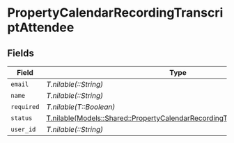 # PropertyCalendarRecordingTranscriptAttendee


## Fields

| Field                                                                                                                                                    | Type                                                                                                                                                     | Required                                                                                                                                                 | Description                                                                                                                                              |
| -------------------------------------------------------------------------------------------------------------------------------------------------------- | -------------------------------------------------------------------------------------------------------------------------------------------------------- | -------------------------------------------------------------------------------------------------------------------------------------------------------- | -------------------------------------------------------------------------------------------------------------------------------------------------------- |
| `email`                                                                                                                                                  | *T.nilable(::String)*                                                                                                                                    | :heavy_minus_sign:                                                                                                                                       | N/A                                                                                                                                                      |
| `name`                                                                                                                                                   | *T.nilable(::String)*                                                                                                                                    | :heavy_minus_sign:                                                                                                                                       | N/A                                                                                                                                                      |
| `required`                                                                                                                                               | *T.nilable(T::Boolean)*                                                                                                                                  | :heavy_minus_sign:                                                                                                                                       | N/A                                                                                                                                                      |
| `status`                                                                                                                                                 | [T.nilable(Models::Shared::PropertyCalendarRecordingTranscriptAttendeeStatus)](../../models/shared/propertycalendarrecordingtranscriptattendeestatus.md) | :heavy_minus_sign:                                                                                                                                       | N/A                                                                                                                                                      |
| `user_id`                                                                                                                                                | *T.nilable(::String)*                                                                                                                                    | :heavy_minus_sign:                                                                                                                                       | N/A                                                                                                                                                      |